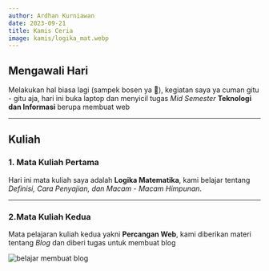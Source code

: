 ```yaml
---
author: Ardhan Kurniawan
date: 2023-09-21
title: Kamis Ceria
image: kamis/logika_mat.webp
---
```


## Mengawali Hari
Melakukan hal biasa lagi (sampek bosen ya 🤣), kegiatan saya ya cuman gitu - gitu aja, hari ini buka laptop dan menyicil tugas *Mid Semester* **Teknologi dan Informasi** berupa membuat web

--------------------------------------------------------

## Kuliah

### 1. Mata Kuliah Pertama
Hari ini mata kuliah saya adalah **Logika Matematika**, kami belajar tentang *Definisi, Cara Penyajian, dan Macam - Macam Himpunan*.

--------------------------------------------------------

### 2.Mata Kuliah Kedua
Mata pelajaran kuliah kedua yakni **Percangan Web**, kami diberikan materi tentang *Blog* dan diberi tugas untuk membuat blog

![belajar membuat blog](/images/kamis/belajar_wordpress2.webp "belajar membuat blog")